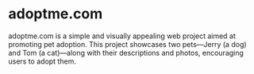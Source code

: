 # adoptme.com
adoptme.com is a simple and visually appealing web project aimed at promoting pet adoption. This project showcases two pets—Jerry (a dog) and Tom (a cat)—along with their descriptions and photos, encouraging users to adopt them.
